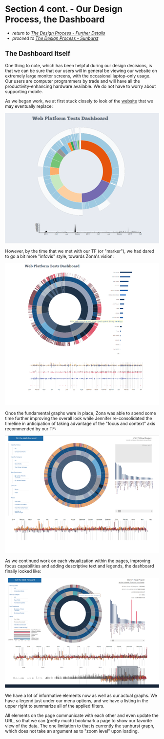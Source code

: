 # Section 4 cont. - Our Design Process, the Dashboard

* *return to [The Design Process - Further Details](design_details.md)*
* *proceed to [The Design Process - Sunburst](design_sunburst.md)*


## The Dashboard Itself

One thing to note, which has been helpful during our design decisions, is that we can be sure that our users will in general be viewing our website on extremely large monitor screens, with the occasional laptop-only usage.  Our users are computer programmers by trade and will have all the productivity-enhancing hardware available.  We do not have to worry about supporting mobile.

As we began work, we at first stuck closely to look of the [website](www.testthewebforward/dashboard) that we may eventually replace:

<p align="center">
    <img src="images/Index1.png" width="600"/>
</p>

However, by the time that we met with our TF (or "marker"), we had dared to go a bit more "infovis" style, towards Zona's vision:

<p align="center">
    <img src="images/Index2.png" width="600"/>
</p>

Once the fundamental graphs were in place, Zona was able to spend some time further improving the overall look while Jennifer re-consolidated the timeline in anticipation of taking advantage of the "focus and context" axis recommended by our TF:

<p align="center">
    <img src="images/Index3.png" width="600"/>
</p>


As we continued work on each visualization within the pages, improving focus capabilities and adding descriptive text and legends, the dashboard finally looked like:

<p align="center">
    <img src="images/FINAL_Dashboard.png" width="600"/>
</p>

We have a lot of informative elements now as well as our actual graphs.  We have a legend just under our menu options, and we have a listing in the upper right to summarize all of the applied filters.

All elements on the page communicate with each other and even update the URL, so that we can (pretty much) bookmark a page to show our favorite view of the data.  The one limitation to that is currently the sunburst graph, which does not take an argument as to "zoom level" upon loading.

